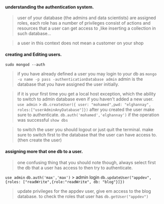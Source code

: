 #### understanding the authentication system.

> user of your database (the admins and data scientists) are assigned roles, each role has a number of privileges consist of actions and resources that a user can get access to ,like inserting a collection in such database...

> a user in this context does not mean a customer on your shop

#### creating and Editing users.

`sudo mongod --auth`

> if you have already defined a user you may login to your db as `mongo -u name -p pass -authenticationDatabase admin` admin is the database that you have assigned the user initially.

> if it is your first time you get a local host exception, which the ability to switch to admin database even if you haven't added a new user.
> `use admin` > `db.createUser({ user: "mohamed",pwd: "elghannay", roles:["userAdminAnyDatabase"]})`
> after you created the user make sure to authenticate.
> `db.auth('mohamed','elghannay')` if the operation was successful `show dbs`

> to switch the user you should logout or just quit the terminal.
> make sure to switch first to the database that the user can have access to.(then create the user)

#### assigning more that one db to a user.

> one confusing thing that you should note though, always select first the db that a user has access to then try to authenticate.

`use admin`
`db.auth('max','max')` > admin login
`db.updateUser("appdev",{roles: ["readWrite",{role:"readWrite", db: "blog"}]})`

> update privileges for the appdev user, give em access to the blog database.
> to check the roles that user has `db.getUser("appdev")`
